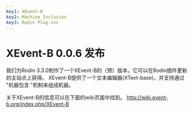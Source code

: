 ```yaml
---
key1: XEvent-B
key2: Machine Inclusion
key3: Rodin Plug-ins
---
```


# XEvent-B 0.0.6 发布

我们为Rodin 3.3.0制作了一个XEvent-B的（预）版本。它可以在Rodin插件更新的主站点上获得。
 XEvent-B提供了一个文本编辑器(XText-base)，并支持通过 "机器包含 "机制来组成机器。

关于XEvent-B的信息可以在下面的wiki页面中找到。
http://wiki.event-b.org/index.php/XEvent-B



